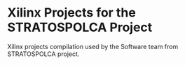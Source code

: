 # Xilinx Projects for the STRATOSPOLCA Project 

Xilinx projects compilation used by the Software team from STRATOSPOLCA project.

